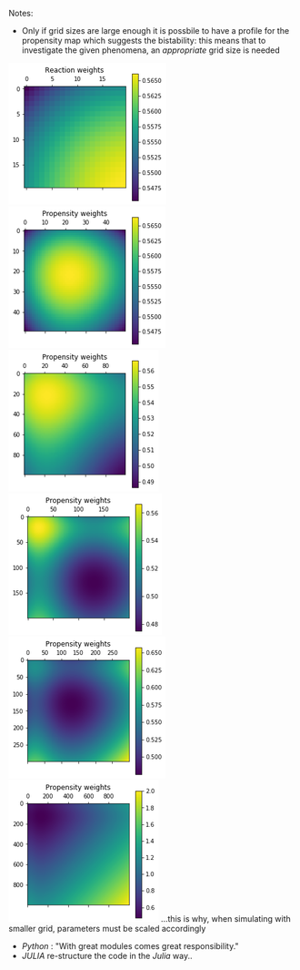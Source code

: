 Notes:
  - Only if grid sizes are large enough it is possbile to have a profile for the propensity map which suggests the bistability: this means that to investigate the given phenomena, an *appropriate* grid size is needed
  
![alt text](https://github.com/spicella/ComplexSystems-Thesis/blob/master/Code/images/20.png)
![alt text](https://github.com/spicella/ComplexSystems-Thesis/blob/master/Code/images/50.png)
![alt text](https://github.com/spicella/ComplexSystems-Thesis/blob/master/Code/images/100.png)
![alt text](https://github.com/spicella/ComplexSystems-Thesis/blob/master/Code/images/200.png)
![alt text](https://github.com/spicella/ComplexSystems-Thesis/blob/master/Code/images/300.png)
![alt text](https://github.com/spicella/ComplexSystems-Thesis/blob/master/Code/images/1000.png)
  ...this is why, when simulating with smaller grid, parameters must be scaled accordingly
  - *Python* : "With great modules comes great responsibility."
  - *JULIA* re-structure the code in the *Julia* way..
